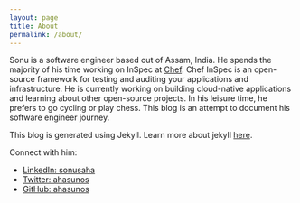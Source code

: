 ```yaml
---
layout: page
title: About
permalink: /about/
---
```



Sonu is a software engineer based out of Assam, India. He spends the majority of his time working on InSpec at [Chef](https://www.chef.io/). Chef InSpec is an open-source framework for testing and auditing your applications and infrastructure. He is currently working on building cloud-native applications and learning about other open-source projects. In his leisure time, he prefers to go cycling or play chess. This blog is an attempt to document his software engineer journey.

This blog is generated using Jekyll. Learn more about jekyll [here](https://github.com/jekyll/jekyll).

Connect with him:
- [LinkedIn: sonusaha](https://www.linkedin.com/in/sonusaha/)
- [Twitter: ahasunos](https://twitter.com/ahasunos)
- [GitHub: ahasunos](https://github.com/ahasunos)

